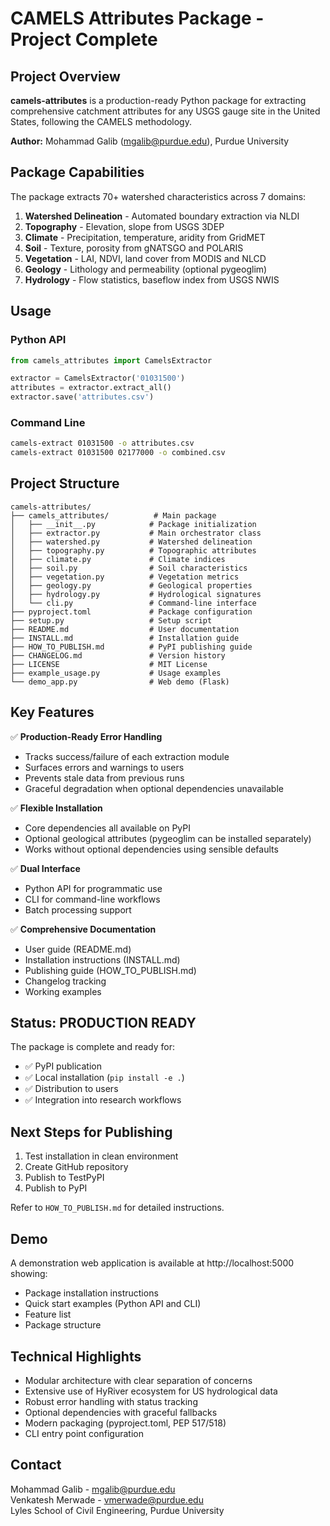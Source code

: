 # CAMELS Attributes Package - Project Complete

## Project Overview

**camels-attributes** is a production-ready Python package for extracting comprehensive catchment attributes for any USGS gauge site in the United States, following the CAMELS methodology.

**Author:** Mohammad Galib (mgalib@purdue.edu), Purdue University

## Package Capabilities

The package extracts 70+ watershed characteristics across 7 domains:

1. **Watershed Delineation** - Automated boundary extraction via NLDI
2. **Topography** - Elevation, slope from USGS 3DEP
3. **Climate** - Precipitation, temperature, aridity from GridMET
4. **Soil** - Texture, porosity from gNATSGO and POLARIS
5. **Vegetation** - LAI, NDVI, land cover from MODIS and NLCD
6. **Geology** - Lithology and permeability (optional pygeoglim)
7. **Hydrology** - Flow statistics, baseflow index from USGS NWIS

## Usage

### Python API
```python
from camels_attributes import CamelsExtractor

extractor = CamelsExtractor('01031500')
attributes = extractor.extract_all()
extractor.save('attributes.csv')
```

### Command Line
```bash
camels-extract 01031500 -o attributes.csv
camels-extract 01031500 02177000 -o combined.csv
```

## Project Structure

```
camels-attributes/
├── camels_attributes/          # Main package
│   ├── __init__.py            # Package initialization
│   ├── extractor.py           # Main orchestrator class
│   ├── watershed.py           # Watershed delineation
│   ├── topography.py          # Topographic attributes
│   ├── climate.py             # Climate indices
│   ├── soil.py                # Soil characteristics
│   ├── vegetation.py          # Vegetation metrics
│   ├── geology.py             # Geological properties
│   ├── hydrology.py           # Hydrological signatures
│   └── cli.py                 # Command-line interface
├── pyproject.toml             # Package configuration
├── setup.py                   # Setup script
├── README.md                  # User documentation
├── INSTALL.md                 # Installation guide
├── HOW_TO_PUBLISH.md          # PyPI publishing guide
├── CHANGELOG.md               # Version history
├── LICENSE                    # MIT License
├── example_usage.py           # Usage examples
└── demo_app.py                # Web demo (Flask)
```

## Key Features

✅ **Production-Ready Error Handling**
- Tracks success/failure of each extraction module
- Surfaces errors and warnings to users
- Prevents stale data from previous runs
- Graceful degradation when optional dependencies unavailable

✅ **Flexible Installation**
- Core dependencies all available on PyPI
- Optional geological attributes (pygeoglim can be installed separately)
- Works without optional dependencies using sensible defaults

✅ **Dual Interface**
- Python API for programmatic use
- CLI for command-line workflows
- Batch processing support

✅ **Comprehensive Documentation**
- User guide (README.md)
- Installation instructions (INSTALL.md)
- Publishing guide (HOW_TO_PUBLISH.md)
- Changelog tracking
- Working examples

## Status: PRODUCTION READY

The package is complete and ready for:

- ✅ PyPI publication
- ✅ Local installation (`pip install -e .`)
- ✅ Distribution to users
- ✅ Integration into research workflows

## Next Steps for Publishing

1. Test installation in clean environment
2. Create GitHub repository
3. Publish to TestPyPI
4. Publish to PyPI

Refer to `HOW_TO_PUBLISH.md` for detailed instructions.

## Demo

A demonstration web application is available at http://localhost:5000 showing:
- Package installation instructions
- Quick start examples (Python API and CLI)
- Feature list
- Package structure

## Technical Highlights

- Modular architecture with clear separation of concerns
- Extensive use of HyRiver ecosystem for US hydrological data
- Robust error handling with status tracking
- Optional dependencies with graceful fallbacks
- Modern packaging (pyproject.toml, PEP 517/518)
- CLI entry point configuration

## Contact

Mohammad Galib - mgalib@purdue.edu  
Venkatesh Merwade - vmerwade@purdue.edu  
Lyles School of Civil Engineering, Purdue University
